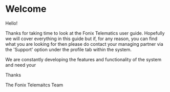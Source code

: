 # Welcome

Hello! 

Thanks for taking time to look at the Fonix Telematics user guide. Hopefully we will cover everything in this guide but if, for any reason, you can find what you are looking for then please do contact your managing partner via the 'Support' option under the profile tab within the system. 

We are constantly developing the features and functionality of the system and need your  


Thanks 

The Fonix Telemaitcs Team
<!--stackedit_data:
eyJoaXN0b3J5IjpbLTIwMDEzMDE5NjksLTE1Mjk2NTEwMDhdfQ
==
-->